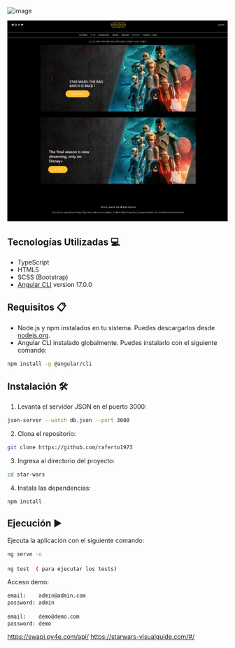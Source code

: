 ![image](https://github.com/raferto1973/SPRINT-7-IT_ACADEMY/assets/148342825/9531c375-aa23-4269-805c-e331178f01a7)

![alt text](image.png)

## Tecnologías Utilizadas 💻

- TypeScript
- HTML5
- SCSS (Bootstrap)
- [Angular CLI](https://github.com/angular/angular-cli) version 17.0.0

## Requisitos 📋

- Node.js y npm instalados en tu sistema. Puedes descargarlos desde [nodejs.org](https://nodejs.org/).
- Angular CLI instalado globalmente. Puedes instalarlo con el siguiente comando:

```bash
npm install -g @angular/cli
```

## Instalación 🛠️
1. Levanta el servidor JSON en el puerto 3000:

```bash
json-server --watch db.json --port 3000
```

2. Clona el repositorio:
```bash
git clone https://github.com/raferto1973
```

3. Ingresa al directorio del proyecto:
```bash
cd star-wars
```

4. Instala las dependencias:
```bash
npm install
```


## Ejecución ▶️
Ejecuta la aplicación con el siguiente comando:
```bash
ng serve -o

ng test  ( para ejecutar los tests)
```

Acceso demo:

    email:    admin@admin.com
    password: admin

    email:    demo@demo.com
    password: demo



https://swapi.py4e.com/api/
https://starwars-visualguide.com/#/

